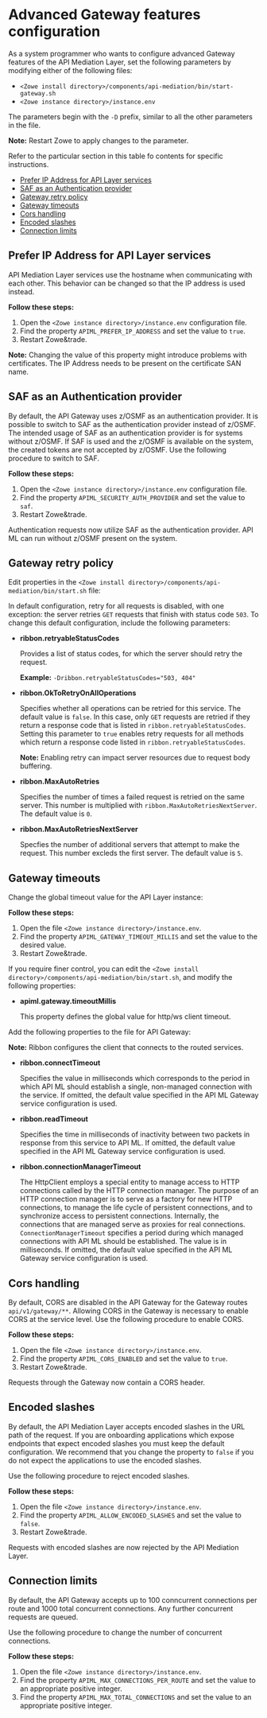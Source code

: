 # Advanced Gateway features configuration

As a system programmer who wants to configure advanced Gateway features of the API Mediation Layer, set the following parameters by modifying either of the following files:

- `<Zowe install directory>/components/api-mediation/bin/start-gateway.sh` 
- `<Zowe instance directory>/instance.env`

The parameters begin with the `-D` prefix, similar to all the other parameters in the file.

**Note:** Restart Zowe to apply changes to the parameter.

Refer to the particular section in this table fo contents for specific instructions.

  * [Prefer IP Address for API Layer services](#prefer-ip-address-for-api-layer-services)
  * [SAF as an Authentication provider](#saf-as-an-authentication-provider)
  * [Gateway retry policy](#gateway-retry-policy)
  * [Gateway timeouts](#gateway-timeouts)
  * [Cors handling](#cors-handling)
  * [Encoded slashes](#encoded-slashes)
  * [Connection limits](#connection-limits)

## Prefer IP Address for API Layer services

API Mediation Layer services use the hostname when communicating with each other. This behavior can be changed so that the IP address is used instead.

**Follow these steps:**
     
1. Open the `<Zowe instance directory>/instance.env` configuration file.
2. Find the property `APIML_PREFER_IP_ADDRESS` and set the value to `true`.
3. Restart Zowe&trade.

**Note:** Changing the value of this property might introduce problems with certificates. The IP Address needs to be present on the certificate SAN name.

## SAF as an Authentication provider

By default, the API Gateway uses z/OSMF as an authentication provider. It is possible to switch to SAF as the authentication
provider instead of z/OSMF. The intended usage of SAF as an authentication provider is for systems without z/OSMF.
If SAF is used and the z/OSMF is available on the system, the created tokens are not accepted by z/OSMF. Use
the following procedure to switch to SAF. 

**Follow these steps:**
     
1. Open the `<Zowe instance directory>/instance.env` configuration file.
2. Find the property `APIML_SECURITY_AUTH_PROVIDER` and set the value to `saf`.
3. Restart Zowe&trade.

Authentication requests now utilize SAF as the authentication provider. API ML can run without z/OSMF present on the system. 

## Gateway retry policy

Edit properties in the `<Zowe install directory>/components/api-mediation/bin/start.sh` file:

In default configuration, retry for all requests is disabled, with one exception: the server retries `GET` requests that finish with status code `503`. 
To change this default configuration, include the following parameters:

* **ribbon.retryableStatusCodes**

    Provides a list of status codes, for which the server should retry the request.
    
    **Example:** `-Dribbon.retryableStatusCodes="503, 404"` 
    
* **ribbon.OkToRetryOnAllOperations**

     Specifies whether all operations can be retried for this service. The default value is `false`. In this case, only `GET` requests are retried if they return a response code that is listed in `ribbon.retryableStatusCodes`. Setting this parameter to `true` enables retry requests for all methods which return a response code listed in `ribbon.retryableStatusCodes`. 
     
  **Note:** Enabling retry can impact server resources due to request body buffering.

* **ribbon.MaxAutoRetries**
    
    Specifies the number of times a failed request is retried on the same server. This number is multiplied with `ribbon.MaxAutoRetriesNextServer`. The default value is `0`.
    
* **ribbon.MaxAutoRetriesNextServer**
    
    Specfies the number of additional servers that attempt to make the request. This number excleds the first server. The default value is `5`. 
    

## Gateway timeouts

Change the global timeout value for the API Layer instance:

**Follow these steps:**

1. Open the file `<Zowe instance directory>/instance.env`.
2. Find the property `APIML_GATEWAY_TIMEOUT_MILLIS` and set the value to the desired value.
3. Restart Zowe&trade. 

If you require finer control, you can edit the `<Zowe install directory>/components/api-mediation/bin/start.sh`, and modify the following properties:

* **apiml.gateway.timeoutMillis**

  This property defines the global value for http/ws client timeout.
  
Add the following properties to the file for API Gateway:

  **Note:** Ribbon configures the client that connects to the routed services.

* **ribbon.connectTimeout**
    
  Specifies the value in milliseconds which corresponds to the period in which API ML should establish a single, non-managed connection with the service. If omitted, the default value specified in the API ML Gateway service configuration is used.

* **ribbon.readTimeout**
    
  Specifies the time in milliseconds of inactivity between two packets in response from this service to API ML. If omitted, the default value specified in the API ML Gateway service configuration is used.

* **ribbon.connectionManagerTimeout**
    
  The HttpClient employs a special entity to manage access to HTTP connections called by the HTTP connection manager. The purpose of an HTTP connection manager is to serve as a factory for new HTTP connections, to manage the life cycle of persistent connections, and to synchronize access to persistent connections. Internally, the connections that are managed serve as proxies for real connections. `ConnectionManagerTimeout` specifies a period during which managed connections with API ML should be established. The value is in milliseconds. If omitted, the default value specified in the API ML Gateway service configuration is used.
    
## Cors handling

By default, CORS are disabled in the API Gateway for the Gateway routes `api/v1/gateway/**`. Allowing CORS in the Gateway is necessary to enable CORS at the service level. Use the following procedure to enable CORS.
        
**Follow these steps:**
     
1. Open the file `<Zowe instance directory>/instance.env`.
2. Find the property `APIML_CORS_ENABLED` and set the value to `true`.
3. Restart Zowe&trade.
  
Requests through the Gateway now contain a CORS header. 

## Encoded slashes

By default, the API Mediation Layer accepts encoded slashes in the URL path of the request. If you are onboarding applications which expose endpoints that expect encoded slashes you must keep the default configuration. We recommend that you change the property to `false` if you do not expect the applications to use the encoded slashes. 
    
Use the following procedure to reject encoded slashes.

**Follow these steps:**
    
1. Open the file `<Zowe instance directory>/instance.env`.
2. Find the property `APIML_ALLOW_ENCODED_SLASHES` and set the value to `false`.
3. Restart Zowe&trade. 
    
Requests with encoded slashes are now rejected by the API Mediation Layer.

## Connection limits

By default, the API Gateway accepts up to 100 conncurrent connections per route and 1000 total concurrent connections. Any further concurrent requests are queued.

Use the following procedure to change the number of concurrent connections.

**Follow these steps:**

1. Open the file `<Zowe instance directory>/instance.env`.
2. Find the property `APIML_MAX_CONNECTIONS_PER_ROUTE` and set the value to an appropriate positive integer.
3. Find the property `APIML_MAX_TOTAL_CONNECTIONS` and set the value to an appropriate positive integer.
